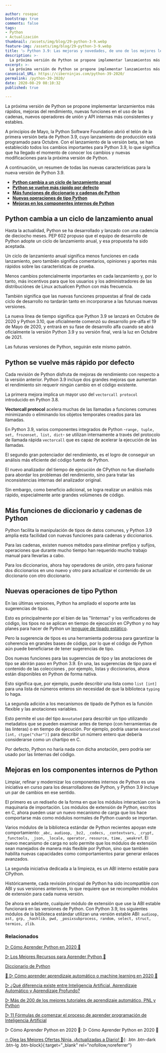 ```yaml
---

author: rosepac
bootstrap: true
comments: false
tags:
- Python
- Actualización
thumbnail: /assets/img/blog/29-python-3-9.webp
feature-img: /assets/img/blog/29-python-3-9.webp
title: '▷ Python 3.9: Las mejoras y novedades, de uno de los mejores lenguaje de programación para el futuro'
description: >-
  La próxima versión de Python se propone implementar lanzamientos más rápidos, mejoras del rendimiento, nuevas funciones en el uso de las cadenas, nuevos operadores de unión y API internas más consistentes y estables.
excerpt: >-
  La próxima versión de Python se propone implementar lanzamientos más rápidos, mejoras del rendimiento, nuevas funciones en el uso de las cadenas, nuevos operadores de unión y API internas más consistentes y estables.
canonical_URL: https://ciberninjas.com/python-39-2020/
permalink: /python-39-2020/
date: 2020-08-29 08:10:32
published: true

---
```


La próxima versión de Python se propone implementar lanzamientos más rápidos, mejoras del rendimiento, nuevas funciones en el uso de las cadenas, nuevos operadores de unión y API internas más consistentes y estables.

A principios de Mayo, la Python Software Foundation abrió el telón de la primera versión beta de Python 3.9, cuyo lanzamiento de producción está programado para Octubre. Con el lanzamiento de la versión beta, se han establecido todos los cambios importantes para Python 3.9, lo que significa que ha llegado el momento de conocer los cambios y nuevas modificaciones para la próxima versión de Python.

A continuación, un resumen de todas las nuevas características para la nueva versión de Python 3.9.

- [**Python cambia a un ciclo de lanzamiento anual**](#python-cambia-a-un-ciclo-de-lanzamiento-anual)
- [**Python se vuelve más rápido por defecto**](#python-se-vuelve-más-rápido-por-defecto)
- [**Más funciones de diccionario y cadenas de Python**](#más-funciones-de-diccionario-y-cadenas-de-python)
- [**Nuevas operaciones de tipo Python**](#nuevas-operaciones-de-tipo-python)
- [**Mejoras en los componentes internos de Python**](#mejoras-en-los-componentes-internos-de-python)

## **Python cambia a un ciclo de lanzamiento anual**

Hasta la actualidad, Python se ha desarrollado y lanzado con una cadencia de dieciocho meses. PEP 602 propuso que el equipo de desarrollo de Python adopte un ciclo de lanzamiento anual, y esa propuesta ha sido aceptada.

Un ciclo de lanzamiento anual significa menos funciones en cada lanzamiento, pero también significa comentarios, opiniones y aportes más rápidos sobre las características de prueba.

Menos cambios potencialmente importantes en cada lanzamiento y, por lo tanto, más incentivos para que los usuarios y los administradores de las distribuciónes de Linux actualicen Python con más frecuencia.

También significa que las nuevas funciones propuestas al final de cada ciclo de desarrollo no tardarán tanto en incorporarse a las futuruas nuevas versiones.

La nueva línea de tiempo significa que Python 3.9 se lanzará en Octubre de 2020 y Python 3.10, que oficialmente comenzó su desarrollo pre-alfa el 19 de Mayo de 2020, y entrará en su fase de desarrollo alfa cuando se abrá oficialmente la versión Python 3.9 y su versión final, verá la luz en Octubre de 2021.

Las futuras versiones de Python, seguirán este mismo patrón.

## **Python se vuelve más rápido por defecto**

Cada revisión de Python disfruta de mejoras de rendimiento con respecto a la versión anterior. Python 3.9 incluye dos grandes mejoras que aumentan el rendimiento sin requerir ningún cambio en el código existente.

La primera mejora implica un mayor uso del `vectorcall protocol` introducido en Python 3.8.

**Vectorcall protocol** acelera muchas de las llamadas a funciones comunes minimizando o eliminando los objetos temporales creados para las llamadas.

En Python 3.9, varios componentes integrados de Python -`range, tuple, set, frozenset, list, dict`- se utilizan internamente a través del protocolo de llamada rápida `vectorcall` que es capaz de acelerar la ejecución de las llamadas.

El segundo gran potenciador del rendimiento, es el logro de conseguir un análisis más eficiente del código fuente de Python.

El nuevo analizador del tiempo de ejecución de CPython no fue diseñado para abordar los problemas del rendimiento, sino para tratar las inconsistencias internas del analizador original.

Sin embargo, como beneficio adicional, se logra realizar un análisis más rápido, especialmente ante grandes volúmenes de código.

## **Más funciones de diccionario y cadenas de Python**

Python facilita la manipulación de tipos de datos comunes, y Python 3.9 amplía esta facilidad con nuevas funciones para cadenas y diccionarios.

Para las cadenas, existen nuevos métodos para eliminar prefijos y sufijos, operaciones que durante mucho tiempo han requerido mucho trabajo manual para llevarlas a cabo.

Para los diccionarios, ahora hay operadores de unión, otro para fusionar dos diccionarios en uno nuevo y otro para actualizar el contenido de un diccionario con otro diccionario.

## **Nuevas operaciones de tipo Python**

En las últimas versiones, Python ha ampliado el soporte ante las sugerencias de tipos.

Esto es principalmente por el bien de las "linternas" y los verificadores de código, los tipos no se aplican en tiempo de ejecución en CPython y no hay planes para hacer de Python un [lenguaje de tipado estático](https://ciberninjas.com/lenguaje-tipado/).

Pero la sugerencia de tipos es una herramienta poderosa para garantizar la coherencia en grandes bases de código, por lo que el código de Python aún puede beneficiarse de tener sugerencias de tipo.

Dos nuevas funciones para las sugerencias de tipo y las anotaciones de tipo se abrirán paso en Python 3.9. En una, las sugerencias de tipo para el contenido de las colecciones , por ejemplo, listas y diccionarios, ahora están disponibles en Python de forma nativa.

Esto significa que, por ejemplo, puede describir una lista como `list [int]` para una lista de números enteros sin necesidad de que la biblioteca `typing` lo haga.

La segunda adición a los mecanismos de tipado de Python es la función flexible y las anotaciones variables.

Esto permite el uso del tipo `Annotated` para describir un tipo utilizando metadatos que se pueden examinar antes de tiempo (con herramientas de las linteras) o en tiempo de ejecución. Por ejemplo, podría usarse `Annotated [int, ctype("char")]` para describir un número entero que debería considerarse como un chartipo en C.

Por defecto, Python no haría nada con dicha anotación, pero podría ser usado por las linternas del código.

## **Mejoras en los componentes internos de Python**

Limpiar, refinar y modernizar los componentes internos de Python es una iniciativa en curso para los desarrolladores de Python, y Python 3.9 incluye un par de cambios en ese sentido.

El primero es un rediseño de la forma en que los módulos interactúan con la maquinaria de importación. Los módulos de extensión de Python, escritos en C, ahora pueden usar un nuevo mecanismo de carga que los hace comportarse más como módulos normales de Python cuando se importan.

Varios módulos de la biblioteca estándar de Python recientes apoyan este comportamiento: `_abc, audioop, _bz2, _codecs, _contextvars, _crypt, _functools, _json, _locale, operator, resource, time, _weakref`. El nuevo mecanismo de carga no solo permite que los módulos de extensión sean manejados de manera más flexible por Python, sino que también habilita nuevas capacidades como comportamientos parar generar enlaces avanzados.

La segunda iniciativa dedicada a la limpieza, es un ABI interno estable para CPython.

Históricamente, cada revisión principal de Python ha sido incompatible con ABI y sus versiones anteriores, lo que requiere que se recompilen módulos de extensión para cada nueva versión.

De ahora en adelante, cualquier módulo de extensión que use la ABI estable funcionará en las versiones de Python. Con Python 3.9, los siguientes módulos de la biblioteca estándar utilizan una versión estable ABI: `audioop, ast, grp, _hashlib, pwd, _posixsubprocess, random, select, struct, termios, zlib`.

### **Relacionados** <!-- omit in toc -->

[▷ Cómo Aprender Python en 2020 🐍](https://ciberninjas.com/python/)

[▷ Los Mejores Recursos para Aprender Python 🐍](https://ciberninjas.com/python-recursos/)

[Diccionario de Python](https://ciberninjas.com/glosario/completo-tecnologias-python/)

[🥇 ▷ Cómo aprender aprendizaje automático o machine learning en 2020 🤖](https://ciberninjas.com/que-aprender-sobre-machine-learning-2020/)

[▷ ¿Qué diferencia existe entre Inteligencia Artificial, Aprendizaje Automático y Aprendizaje Profundo?](https://ciberninjas.com/diferencias-entre-ai-ml-dl/)

[▷ Más de 200 de los mejores tutoriales de aprendizaje automático, PNL y Python](https://ciberninjas.com/aprendizaje-automatico-cursos-ingles/)

[▷ 11 Fórmulas de comenzar el proceso de aprender programación de Inteligencia Artificial](https://ciberninjas.com/11-aprendizajes-principiantes-inteligencia-artificial/)

▷ Cómo Aprender Python en 2020 🐍: ▷ Cómo Aprender Python en 2020 🐍

[🔥 Ojea las Mejores Ofertas Ninja, ¡Actualizadas a Diario! 🎁](https://www.amazon.es/shop/cibercursos){: .btn .btn-dark .btn-lg .btn-block}{:target="_blank" rel="nofollow,noreferrer"}